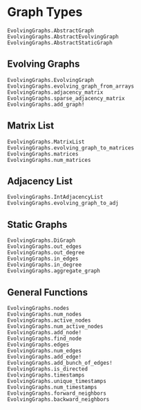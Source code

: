 # Graph Types

```@docs
EvolvingGraphs.AbstractGraph
EvolvingGraphs.AbstractEvolvingGraph
EvolvingGraphs.AbstractStaticGraph
```

## Evolving Graphs

```@docs
EvolvingGraphs.EvolvingGraph
EvolvingGraphs.evolving_graph_from_arrays
EvolvingGraphs.adjacency_matrix
EvolvingGraphs.sparse_adjacency_matrix
EvolvingGraphs.add_graph!
```

## Matrix List

```@docs
EvolvingGraphs.MatrixList
EvolvingGraphs.evolving_graph_to_matrices
EvolvingGraphs.matrices
EvolvingGraphs.num_matrices
```

## Adjacency List

```@docs
EvolvingGraphs.IntAdjacencyList
EvolvingGraphs.evolving_graph_to_adj
```

## Static Graphs

```@docs
EvolvingGraphs.DiGraph
EvolvingGraphs.out_edges
EvolvingGraphs.out_degree
EvolvingGraphs.in_edges
EvolvingGraphs.in_degree
EvolvingGraphs.aggregate_graph
```

## General Functions

```@docs
EvolvingGraphs.nodes
EvolvingGraphs.num_nodes
EvolvingGraphs.active_nodes
EvolvingGraphs.num_active_nodes
EvolvingGraphs.add_node!
EvolvingGraphs.find_node
EvolvingGraphs.edges
EvolvingGraphs.num_edges
EvolvingGraphs.add_edge!
EvolvingGraphs.add_bunch_of_edges!
EvolvingGraphs.is_directed
EvolvingGraphs.timestamps
EvolvingGraphs.unique_timestamps
EvolvingGraphs.num_timestamps
EvolvingGraphs.forward_neighbors
EvolvingGraphs.backward_neighbors
```
